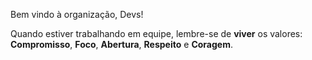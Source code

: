 Bem vindo à organização, Devs!

Quando estiver trabalhando em equipe, lembre-se de **viver** os valores: **Compromisso**, **Foco**, **Abertura**, **Respeito** e **Coragem**.
